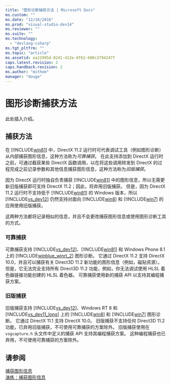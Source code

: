```yaml
---
title: "图形诊断捕获方法 | Microsoft Docs"
ms.custom: ""
ms.date: "12/16/2016"
ms.prod: "visual-studio-dev14"
ms.reviewer: ""
ms.suite: ""
ms.technology: 
  - "devlang-csharp"
ms.tgt_pltfrm: ""
ms.topic: "article"
ms.assetid: ea21995d-0241-412e-8f62-600c3794247f
caps.latest.revision: 2
caps.handback.revision: 2
ms.author: "mithom"
manager: "douge"
---
```

# 图形诊断捕获方法
此处插入介绍。  
  
## 捕获方法  
 在 [!INCLUDE[win81](../debugger/includes/win81_md.md)] 中，DirectX 11.2 运行时可代表调试工具（例如图形诊断）从内部捕获图形信息，这种方法称为*可靠捕获*。  在此支持添加到 DirectX 运行时之前，可通过截获某些 DirectX 函数调用，以在将这些调用转发到 DirectX 的过程完成之前记录参数和其他信息捕获图形信息，这种方法称为*旧版捕获*。  
  
 因为 DirectX 运行时独自负责捕获 [!INCLUDE[win81](../debugger/includes/win81_md.md)] 中的图形信息，所以无需更新旧版捕获即可支持 DirectX 11.2；因此，将弃用旧版捕获。  但是，因为 DirectX 11.2 运行时不支持低于 [!INCLUDE[win81](../debugger/includes/win81_md.md)] 的 Windows 版本，所以 [!INCLUDE[vs_dev12](../data-tools/includes/vs_dev12_md.md)] 仍然支持对面向 [!INCLUDE[win8](../debugger/includes/win8_md.md)] 和 [!INCLUDE[win7](../debugger/includes/win7_md.md)] 的应用使用旧版捕获。  
  
 这两种方法都将记录相似的信息，并且不会更改捕获图形信息或使用图形诊断工具的方式。  
  
### 可靠捕获  
 可靠捕获支持 [!INCLUDE[vs_dev12](../data-tools/includes/vs_dev12_md.md)]、[!INCLUDE[win81](../debugger/includes/win81_md.md)] 和 Windows Phone 8.1 上的 [!INCLUDE[winblue_winrt_2](../debugger/includes/winblue_winrt_2_md.md)] 图形诊断。  它通过 DirectX 11.2 支持 DirectX 10.0，并且可以捕获有关 Direct3D 11.2 新功能的图形信息（例如，磁贴资源）。  但是，它无法完全支持所有 Direct3D 11.2 功能，例如，你无法调试使用 HLSL 着色器链接功能创建的 HLSL 着色器。  可靠捕获使用新的捕获 API 以支持其编程捕获方案。  
  
### 旧版捕获  
 旧版捕获支持 [!INCLUDE[vs_dev12](../data-tools/includes/vs_dev12_md.md)]、Windows RT 8 和 [!INCLUDE[vs_dev11_long](../data-tools/includes/vs_dev11_long_md.md)] 上的 [!INCLUDE[win8](../debugger/includes/win8_md.md)] 和 [!INCLUDE[win7](../debugger/includes/win7_md.md)] 图形诊断。  它通过 DirectX 11.1 支持 DirectX 10.0。  旧版捕获不支持任何 Direct3D 11.2 功能，已弃用旧版捕获，不可使用可靠捕获的方案除外。  旧版捕获使用在 `vsgcapture.h` 头文件中定义的捕获 API 支持其编程捕获方案。  这种编程捕获也已弃用，不可使用可靠捕获的方案除外。  
  
## 请参阅  
 [捕获图形信息](../debugger/capturing-graphics-information.md)   
 [演练：捕获图形信息](../debugger/walkthrough-capturing-graphics-information.md)